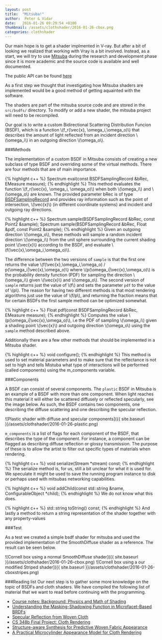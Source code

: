 ```yaml
---
layout: post
title:  "Mitsuba!"
author:  Peter & Vidar
date:   2016-01-26 09:29:54 +0100
thumbnail: /assets/clothshader/2016-01-26-cbox.png
categories: clothshader
---
```


Our main hope is to get a shader implmented in V-ray. But after a bit of looking  we realized that working with Vray is a bit involved.
Instead, as a start, we will try to use [Mitsuba][mitsuba] during the research and development phase since it is more academic and the source code is available and well documented.

The public API can be found [here][mitsuba-api]

As a first step we thought that investigating how Mitsuba shaders are implemented would be a good method of getting aquainted with the software. 

The shaders are part of the mitsuba source code and are stored in the `src/bsdfs/` directory. To modify or add a new shader, the mitsuba project will need to be recompiled.

Our goal is to write a custom Bidirectional Scattering Distribution Funcion (BSDF), which is a function \\(f_r(\vec{x}, \omega_i,\omega_o)\\) that describes the amount of light reflected from an incident direction \\(\omega_i\\) in an outgoing direction \\(\omega_o\\).

###Methods

The implementation of a custom BSDF in Mitsuba consists of creating a new subclass of type BSDF and overriding some of the virtual methods. 
There are four methods that are of main importance. 

{% highlight c++ %}
Spectrum eval(const BSDFSamplingRecord &bRec, EMeasure measure);
{% endhighlight %}
This method evaluates the function \\(f_r(\vec{x}, \omega_i, \omega_o)\\) when both \\(\omega_i\\) and \\(\omega_o\\) are known. The provided parameter bRec is of type [BSDFSamplingRecord][BSDFSamplingRecord] and provides ray information such as the point of intersection, \\(\vec{x}\\) (in different coordinate systems) and incident and outgoing ray directions.

{% highlight c++ %}
Spectrum sample(BSDFSamplingRecord &bRec, const Point2 &sample);
Spectrum sample(BSDFSamplingRecord &bRec, Float &pdf, const Point2 &sample);
{% endhighlight %}
Given an outgoing direction \\(\omega_o\\), these methods will sample a random incident direction \\(\omega_i\\) from the unit sphere surrounding the current shading point \\(\vec{x}\\) according to the BSDF, and evaluate \\(f(\vec{x},\omega_i,\omega_o)\\).

The difference between the two versions of `sample` is that the first one returns the value \\(f(\vec{x},\omega_i,\omega_o) / p(\omega_i|\vec{x},\omega_o)\\) where \\(p(\omega_i|\vec{x},\omega_o)\\) is the probability density function (PDF) for sampling the direction \\(\omega_i\\) given \\(\vec{x}\\) and \\(\omega_o\\). The second version of `sample` returns just the value of \\(f\\) and sets the parameter `pdf` to the value of \\(p\\).
The reason for having two different methods is that most rendering algorithms just use the value of \\(f/p\\), and returning the fraction means that for certain BSDFs the first sample method can be optimized somewhat.

{% highlight c++ %}
Float pdf(const BSDFSamplingRecord &bRec, EMeasure measure);
{% endhighlight %}
Computes the value \\(p(\omega_i\|\vec{x},\omega_o)\\), i.e the PDF of sampling \\(\omega_i\\) given a shading point \\(\vec{x}\\) and outgoing direction \\(\omega_o\\) using the `sample` method described above.


Additionally there are a few other methods that should be implemented in a Mitsuba shader.

{% highlight c++ %}
void configure();
{% endhighlight %}
This method is used to set material parameters and to make sure that the reflectance is not set to high and tells Mistuba what type of interactions will be performed (called components) using the m_components variable.

###Components

A BSDF can consist of several components. The `plastic` BSDF in Mitsuba is an example of a BSDF with more than one component. When light reaches this material it will either be scattered diffusely or reflected specularly, see the image below. As such, the BSDF contains two components, one describing the diffuse scattering and one describing the specular reflection.

![Plastic shader with diffuse and specular components]({{ site.baseurl }}/assets/clothshader/2016-01-26-plastic.png)

`m_components` is a list of flags for each component of the BSDF, that describes the type of the component.
For instance, a component can be flagged as describing diffuse reflection or glossy transmission. The purpose of these is to allow the artist to filter out specific types of materials when rendering.

{% highlight c++ %}
void serialize(Stream *stream) const;
{% endhighlight %}
The serialize method is, for us, still a bit unclear for what it is used for. We speculate it might be used to save the running program instance to disk or perhaps used with mitsubas networking capabilities.

{% highlight c++ %}
void addChild(const std::string &name, ConfigurableObject *child);
{% endhighlight %}
We do not know what this does.

{% highlight c++ %}
std::string toString() const;
{% endhighlight %}
And lastly a method to return a string representation of the shader together with any property-values


###Test

As a test we created a simple bsdf shader for mitsuba and used the provided implementation of the SmoothDiffuse shader as a reference. The result can be seen below.

![Cornell box using a normal SmoothDiffuse shader]({{ site.baseurl }}/assets/clothshader/2016-01-26-cbox.png)
![Cornell box using a our modified Striped shader]({{ site.baseurl }}/assets/clothshader/2016-01-26-cboxstripes.png)

[mitsuba]: http://www.mitsuba-renderer.org/
[mitsuba-api]: http://www.mitsuba-renderer.org/api/
[BSDFSamplingRecord]: http://www.mitsuba-renderer.org/api/structmitsuba_1_1_b_s_d_f_sampling_record.html


###Reading list
Our next step is to gather some more knowledge on the topic of BSDFs and cloth shaders. We have compiled the following list of material that we want to read before continuing with the programming.

* [Course notes: Background: Physics and Math of Shading](http://blog.selfshadow.com/publications/s2013-shading-course/hoffman/s2013_pbs_physics_math_notes.pdf)
* [Understanding the Masking-Shadowing Function in Microfacet-Based BRDFs](https://hal.inria.fr/hal-00942452v1/document)
* [Specular Reflection from Woven Cloth](https://www.cs.cornell.edu/~srm/publications/TOG12-cloth.html)
* [CS 348b Final Project: Cloth Rendering](https://graphics.stanford.edu/wikis/cs348b-09/lfyg/Final_Project_Writeup)
* [Structure-aware Synthesis for Predictive Woven Fabric Appearance](https://www.mitsuba-renderer.org/~wenzel/papers/ctcloth-sg12.pdf)
* [A Practical Microcylinder Appearance Model for Cloth Rendering](http://graphics.ucsd.edu/~henrik/papers/practical_microcylinder_appearance_model_for_cloth_rendering.pdf)

